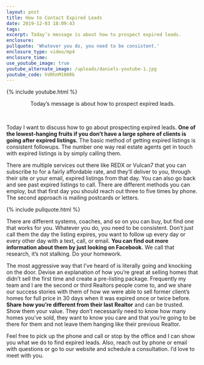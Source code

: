 ```yaml
---
layout: post
title: How to Contact Expired Leads
date: 2019-12-03 18:09:43
tags:
excerpt: Today’s message is about how to prospect expired leads.
enclosure:
pullquote: 'Whatever you do, you need to be consistent.'
enclosure_type: video/mp4
enclosure_time:
use_youtube_image: true
youtube_alternate_image: /uploads/daniels-youtube-1.jpg
youtube_code: hVRhnM106Rk
---
```


{% include youtube.html %}

<center>Today&rsquo;s message is about how to prospect expired leads.</center>

&nbsp;

Today I want to discuss how to go about prospecting expired leads. **One of the lowest-hanging fruits if you don’t have a large sphere of clients is going after expired listings.** The basic method of getting expired listings is consistent followups. The number one way real estate agents get in touch with expired listings is by simply calling them.&nbsp;

There are multiple services out there like REDX or Vulcan7 that you can subscribe to for a fairly affordable rate, and they’ll deliver to you, through their site or your email, expired listings from that day. You can also go back and see past expired listings to call. There are different methods you can employ, but that first day you should reach out three to five times by phone. The second approach is mailing postcards or letters.&nbsp;

{% include pullquote.html %}

There are different systems, coaches, and so on you can buy, but find one that works for you. Whatever you do, you need to be consistent. Don’t just call them the day the listing expires, you want to follow up every day or every other day with a text, call, or email. **You can find out more information about them by just looking on Facebook.** We call that research, it’s not stalking. Do your homework.&nbsp;

The most aggressive way that I’ve heard of is literally going and knocking on the door. Devise an explanation of how you’re great at selling homes that didn’t sell the first time and create a pre-listing package. Frequently my team and I are the second or third Realtors people come to, and we share our success stories with them of how we were able to sell former client’s homes for full price in 30 days when it was expired once or twice before. **Share how you’re different from their last Realtor** and can be trusted. Show them your value. They don’t necessarily need to know how many homes you’ve sold, they want to know you care and that you’re going to be there for them and not leave them hanging like their previous Realtor.&nbsp;

Feel free to pick up the phone and call or stop by the office and I can show you what we do to find expired leads. Also, reach out by phone or email with questions or go to our website and schedule a consultation. I’d love to meet with you.&nbsp;